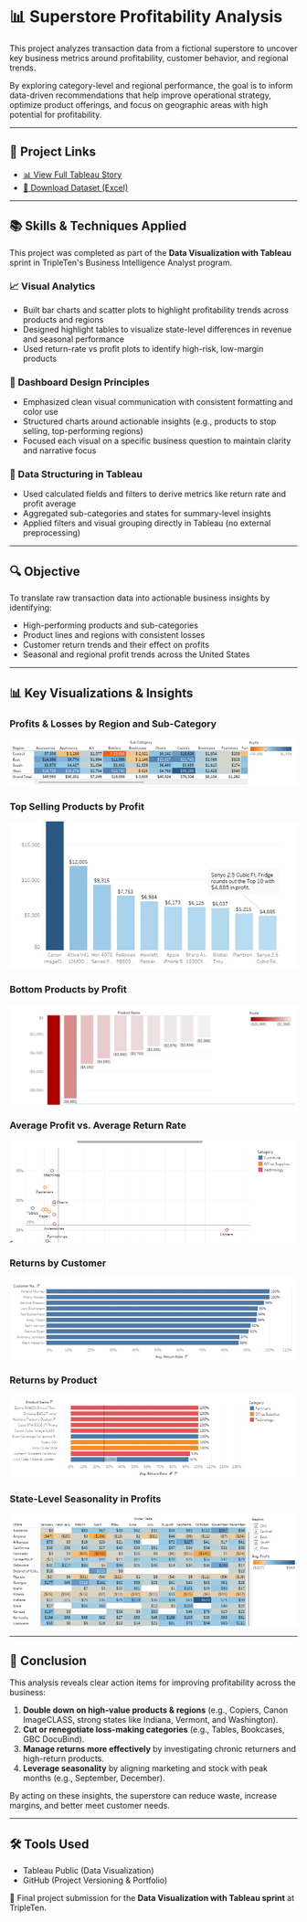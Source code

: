 # 📊 Superstore Profitability Analysis

This project analyzes transaction data from a fictional superstore to uncover key business metrics around profitability, customer behavior, and regional trends.

By exploring category-level and regional performance, the goal is to inform data-driven recommendations that help improve operational strategy, optimize product offerings, and focus on geographic areas with high potential for profitability.

---

## 🔗 Project Links
- [📊 View Full Tableau Story](https://public.tableau.com/views/superstore-profitability-analysis/SuperstoreProfitabilityAnalysis?:language=en-US&publish=yes&:sid=&:redirect=auth&:display_count=n&:origin=viz_share_link)
- [📄 Download Dataset (Excel)](https://practicum-content.s3.us-west-1.amazonaws.com/data-eng/remodeled/dvwt/Superstore.xls?etag=4616d537c163874941cf5fc3c9002fa8)

---

## 📚 Skills & Techniques Applied
This project was completed as part of the **Data Visualization with Tableau** sprint in TripleTen's Business Intelligence Analyst program.

### 📈 Visual Analytics
- Built bar charts and scatter plots to highlight profitability trends across products and regions  
- Designed highlight tables to visualize state-level differences in revenue and seasonal performance  
- Used return-rate vs profit plots to identify high-risk, low-margin products  

### 🎯 Dashboard Design Principles
- Emphasized clean visual communication with consistent formatting and color use  
- Structured charts around actionable insights (e.g., products to stop selling, top-performing regions)  
- Focused each visual on a specific business question to maintain clarity and narrative focus  

### 🔧 Data Structuring in Tableau
- Used calculated fields and filters to derive metrics like return rate and profit average  
- Aggregated sub-categories and states for summary-level insights  
- Applied filters and visual grouping directly in Tableau (no external preprocessing)  

---

## 🔍 Objective
To translate raw transaction data into actionable business insights by identifying:

- High-performing products and sub-categories  
- Product lines and regions with consistent losses  
- Customer return trends and their effect on profits  
- Seasonal and regional profit trends across the United States  

---

## 📊 Key Visualizations & Insights

### Profits & Losses by Region and Sub-Category
![Profits & Losses](visualizations/profits_losses.png)

### Top Selling Products by Profit
![Top Products](visualizations/top_products.png)

### Bottom Products by Profit
![Bottom Products](visualizations/bottom_products.png)

### Average Profit vs. Average Return Rate
![Avg Profit vs Return](visualizations/avg_profit_vs_return.png)

### Returns by Customer
![Returns by Customer](visualizations/returns_by_customer.png)

### Returns by Product
![Returns by Product](visualizations/returns_by_product.png)

### State-Level Seasonality in Profits
![State Seasonality](visualizations/state_seasonality.png)

---

## 🧠 Conclusion
This analysis reveals clear action items for improving profitability across the business:

1. **Double down on high-value products & regions** (e.g., Copiers, Canon ImageCLASS, strong states like Indiana, Vermont, and Washington).  
2. **Cut or renegotiate loss-making categories** (e.g., Tables, Bookcases, GBC DocuBind).  
3. **Manage returns more effectively** by investigating chronic returners and high-return products.  
4. **Leverage seasonality** by aligning marketing and stock with peak months (e.g., September, December).  

By acting on these insights, the superstore can reduce waste, increase margins, and better meet customer needs.  

---

## 🛠 Tools Used
- Tableau Public (Data Visualization)  
- GitHub (Project Versioning & Portfolio)  

🚀 Final project submission for the **Data Visualization with Tableau sprint** at TripleTen.

